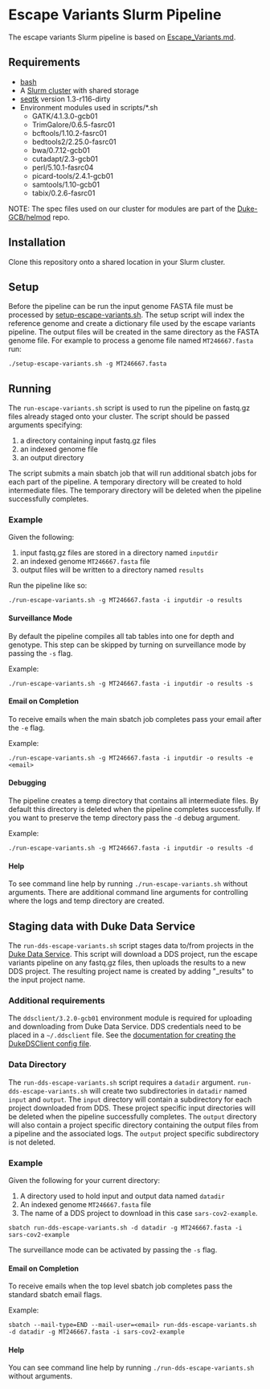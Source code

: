 # Escape Variants Slurm Pipeline

The escape variants Slurm pipeline is based on [Escape_Variants.md](https://github.com/wodanaz/Assembling_viruses/blob/main/Escape_Variants.md). 

## Requirements
- [bash](https://www.gnu.org/software/bash/)
- A [Slurm cluster](https://slurm.schedmd.com/) with shared storage
- [seqtk](https://bioinf.shenwei.me/seqkit/) version 1.3-r116-dirty
- Environment modules used in scripts/*.sh
  - GATK/4.1.3.0-gcb01
  - TrimGalore/0.6.5-fasrc01
  - bcftools/1.10.2-fasrc01
  - bedtools2/2.25.0-fasrc01
  - bwa/0.7.12-gcb01
  - cutadapt/2.3-gcb01
  - perl/5.10.1-fasrc04
  - picard-tools/2.4.1-gcb01
  - samtools/1.10-gcb01
  - tabix/0.2.6-fasrc01


NOTE: The spec files used on our cluster for modules are part of the [Duke-GCB/helmod](https://github.com/Duke-GCB/helmod) repo.

## Installation
Clone this repository onto a shared location in your Slurm cluster.

## Setup
Before the pipeline can be run the input genome FASTA file must be processed by [setup-escape-variants.sh](https://github.com/wodanaz/Assembling_viruses/blob/main/setup-escape-variants.sh).
The setup script will index the reference genome and create a dictionary file used by the escape variants pipeline. The output files will be created in the same directory as the FASTA genome file.
For example to process a genome file named `MT246667.fasta` run:
```
./setup-escape-variants.sh -g MT246667.fasta
```

## Running
The `run-escape-variants.sh` script is used to run the pipeline on fastq.gz files already staged onto your cluster.
The script should be passed arguments specifying:
1. a directory containing input fastq.gz files
2. an indexed genome file
3. an output directory

The script submits a main sbatch job that will run additional sbatch jobs for each part of the pipeline. A temporary directory will be created to hold intermediate files. The temporary directory will be deleted when the pipeline successfully completes.

### Example
Given the following:
1. input fastq.gz files are stored in a directory named `inputdir`
2. an indexed genome `MT246667.fasta` file
3. output files will be written to a directory named `results` 

Run the pipeline like so:
```
./run-escape-variants.sh -g MT246667.fasta -i inputdir -o results
```

#### Surveillance Mode
By default the pipeline compiles all tab tables into one for depth and genotype.
This step can be skipped by turning on surveillance mode by passing the `-s` flag.

Example:
```
./run-escape-variants.sh -g MT246667.fasta -i inputdir -o results -s
```

#### Email on Completion
To receive emails when the main sbatch job completes pass your email after the `-e` flag.

Example:
```
./run-escape-variants.sh -g MT246667.fasta -i inputdir -o results -e <email>
```

#### Debugging
The pipeline creates a temp directory that contains all intermediate files. By default this directory is deleted when the pipeline completes successfully.
If you want to preserve the temp directory pass the `-d` debug argument.

Example:
```
./run-escape-variants.sh -g MT246667.fasta -i inputdir -o results -d
```

#### Help
To see command line help by running `./run-escape-variants.sh` without arguments.
There are additional command line arguments for controlling where the logs and temp directory are created.


## Staging data with Duke Data Service 
The `run-dds-escape-variants.sh` script stages data to/from projects in the [Duke Data Service](https://dataservice.duke.edu/). This script will download a DDS project, run the escape variants pipeline on any fastq.gz files, then uploads the results to a new DDS project. The resulting project name is created by adding "_results" to the input project name.

### Additional requirements
The `ddsclient/3.2.0-gcb01` environment module is required for uploading and downloading from Duke Data Service.
DDS credentials need to be placed in a `~/.ddsclient` file.
See the [documentation for creating the DukeDSClient config file](https://github.com/Duke-GCB/DukeDSClient#config-file-setup).

### Data Directory
The `run-dds-escape-variants.sh` script requires a `datadir` argument. `run-dds-escape-variants.sh` will create two subdirectories in `datadir` named `input` and `output`. The `input` directory will contain a subdirectory for each project downloaded from DDS. These project specific input directories will be deleted when the pipeline successfully completes. The `output` directory will also contain a project specific directory containing the output files from a pipeline and the associated logs. The `output` project specific subdirectory is not deleted.

### Example
Given the following for your current directory:
1. A directory used to hold input and output data named `datadir`
2. An indexed genome `MT246667.fasta` file
3. The name of a DDS project to download in this case `sars-cov2-example`.
```
sbatch run-dds-escape-variants.sh -d datadir -g MT246667.fasta -i sars-cov2-example
```
The surveillance mode can be activated by passing the `-s` flag.

#### Email on Completion
To receive emails when the top level sbatch job completes pass the standard sbatch email flags.

Example:
```
sbatch --mail-type=END --mail-user=<email> run-dds-escape-variants.sh -d datadir -g MT246667.fasta -i sars-cov2-example
```


#### Help
You can see command line help by running `./run-dds-escape-variants.sh` without arguments.

